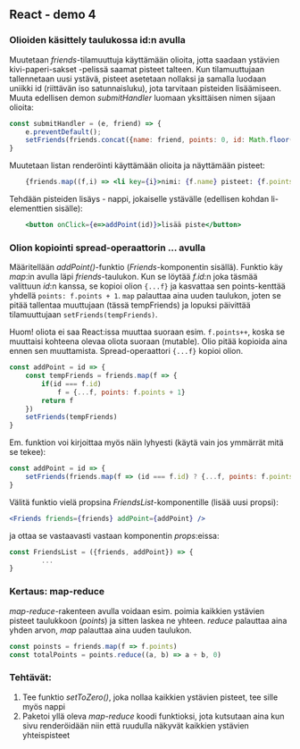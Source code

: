 ## React - demo 4

### Olioiden käsittely taulukossa id:n avulla

Muutetaan *friends*-tilamuuttuja käyttämään olioita, jotta saadaan ystävien kivi-paperi-sakset -pelissä saamat pisteet talteen. Kun tilamuuttujaan tallennetaan uusi ystävä, pisteet asetetaan nollaksi ja samalla luodaan uniikki id (riittävän iso satunnaisluku), jota tarvitaan pisteiden lisäämiseen. Muuta edellisen demon *submitHandler* luomaan yksittäisen nimen sijaan olioita:

```jsx
const submitHandler = (e, friend) => {
    e.preventDefault();
    setFriends(friends.concat({name: friend, points: 0, id: Math.floor(Math.random()*1000000)}));
}
```

Muutetaan listan renderöinti käyttämään olioita ja näyttämään pisteet:

```jsx
    {friends.map((f,i) => <li key={i}>nimi: {f.name} pisteet: {f.points}</li>)}
```

Tehdään pisteiden lisäys - nappi, jokaiselle ystävälle (edellisen kohdan li-elementtien sisälle):

```jsx
    <button onClick={e=>addPoint(id)}>lisää piste</button>
```

### Olion kopiointi spread-operaattorin ... avulla

Määritellään *addPoint()*-funktio (*Friends*-komponentin sisällä). Funktio käy *map*:in avulla läpi *friends*-taulukon. Kun se löytää *f.id*:n joka täsmää valittuun *id*:n kanssa, se kopioi olion `{...f}` ja kasvattaa sen points-kenttää yhdellä `points: f.points + 1`. `map` palauttaa aina uuden taulukon, joten se pitää tallentaa muuttujaan (tässä tempFriends) ja lopuksi päivittää tilamuuttujaan `setFriends(tempFriends)`.

Huom! oliota ei saa React:issa muuttaa suoraan esim. `f.points++`, koska se muuttaisi kohteena olevaa oliota suoraan (mutable). Olio pitää kopioida aina ennen sen muuttamista. Spread-operaattori `{...f}` kopioi olion.

```jsx
const addPoint = id => {
    const tempFriends = friends.map(f => {
        if(id === f.id)
            f = {...f, points: f.points + 1}
        return f
    })
    setFriends(tempFriends)
}
```

Em. funktion voi kirjoittaa myös näin lyhyesti (käytä vain jos ymmärrät mitä se tekee):

```jsx
const addPoint = id => {
    setFriends(friends.map(f => (id === f.id) ? {...f, points: f.points + 1} : f}))
}
```

Välitä funktio vielä propsina *FriendsList*-komponentille (lisää uusi propsi):

```jsx
<Friends friends={friends} addPoint={addPoint} />
```

ja ottaa se vastaavasti vastaan komponentin *props*:eissa:

```jsx
const FriendsList = ({friends, addPoint}) => {
        ...
}
```

### Kertaus: map-reduce

*map-reduce*-rakenteen avulla voidaan esim. poimia kaikkien ystävien pisteet taulukkoon (*points*) ja sitten laskea ne yhteen. *reduce* palauttaa aina yhden arvon, *map* palauttaa aina uuden taulukon.

```jsx
const poinsts = friends.map(f => f.points)
const totalPoints = points.reduce((a, b) => a + b, 0)
```

### Tehtävät:

1. Tee funktio *setToZero()*, joka nollaa kaikkien ystävien pisteet, tee sille myös nappi
2. Paketoi yllä oleva *map-reduce* koodi funktioksi, jota kutsutaan aina kun sivu renderöidään niin että ruudulla näkyvät kaikkien ystävien yhteispisteet

